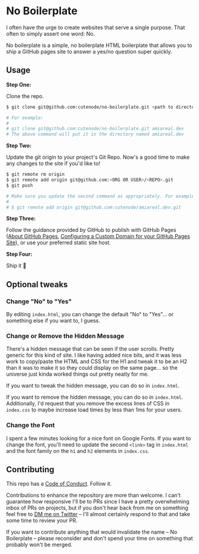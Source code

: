 # No Boilerplate

I often have the urge to create websites that serve a single purpose. That often to simply assert one word: No.

No boilerplate is a simple, no boilerplate HTML boilerplate that allows you to ship a GitHub pages site to answer a yes/no question super quickly.

## Usage

**Step One:**

Clone the repo.

```bash
$ git clone git@github.com:cutenode/no-boilerplate.git <path to directory you want to put it in>

# For example:
#
# git clone git@github.com:cutenode/no-boilerplate.git amiareal.dev
# The above command will put it in the directory named amiareal.dev
```

**Step Two:**

Update the git origin to your project's Git Repo. Now's a good time to make any changes to the site if you'd like to!

```bash
$ git remote rm origin
$ git remote add origin git@github.com:<ORG OR USER>/<REPO>.git
$ git push

# Make sure you update the second command as appropriately. For example, I used this for amiareal.dev:
#
# $ git remote add origin git@github.com:cutenode/amiareal.dev.git
```

**Step Three:**

Follow the guidance provided by GitHub to publish with GitHub Pages ([About GitHub Pages](https://help.github.com/en/articles/about-github-pages), [Configuring a Custom Domain for your GitHub Pages Site](https://help.github.com/en/articles/configuring-a-custom-domain-for-your-github-pages-site)), or use your preferred static site host.

**Step Four:**

Ship it 🚢

## Optional tweaks

### Change "No" to "Yes"

By editing `index.html`, you can change the default "No" to "Yes"... or something else if you want to, I guess.

### Change or Remove the Hidden Message

There's a hidden message that can be seen if the user scrolls. Pretty generic for this kind of site. I like having added nice bits, and it was less work to copy/paste the HTML and CSS for the H1 and tweak it to be an H2 than it was to make it so they could display on the same page... so the universe just kinda worked things out pretty neatly for me.

If you want to tweak the hidden message, you can do so in `index.html`.

If you want to remove the hidden message, you can do so in `index.html`. Additionally, I'd request that you remove the excess lines of CSS in `index.css` to maybe increase load times by less than 1ms for your users.

### Change the Font

I spent a few minutes looking for a nice font on Google Fonts. If you want to change the font, you'll need to update the second `<link>` tag in `index.html` and the font family on the `h1` and `h2` elements in `index.css`.

## Contributing

This repo has a [Code of Conduct](./CODE_OF_CONDUCT.md). Follow it.

Contributions to enhance the repository are more than welcome. I can't guarantee how responsive I'll be to PRs since I have a pretty overwhelming inbox of PRs on projects, but if you don't hear back from me on something feel free to [DM me on Twitter](https://twitter.com/bitandbang) – I'll almost certainly respond to that and take some time to review your PR.

If you want to contribute anything that would invalidate the name – No Boilerplate – please reconsider and don't spend your time on something that probably won't be merged.
